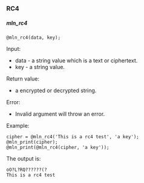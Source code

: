 ### RC4



##### mln_rc4

```
@mln_rc4(data, key);
```

Input:

- data - a string value which is a text or ciphertext.
- key - a string value.

Return value:

- a encrypted or decrypted string.

Error:

- Invalid argument will throw an error.

Example:

```
cipher = @mln_rc4('This is a rc4 test', 'a key');
@mln_print(cipher);
@mln_print(@mln_rc4(cipher, 'a key'));
```

The output is:

```
oO?L?RQ??????(?
This is a rc4 test
```

